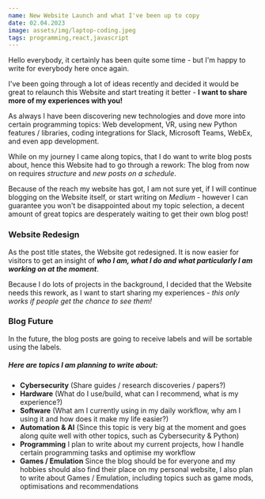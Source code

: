 ```yaml
---
name: New Website Launch and what I've been up to copy
date: 02.04.2023
image: assets/img/laptop-coding.jpeg
tags: programming,react,javascript
---
```


Hello everybody,
it certainly has been quite some time - but I'm happy to write for everybody here once again.

I've been going through a lot of ideas recently and decided it would be great to relaunch this Website and start treating it better - **I want to share more of my experiences with you!**

As always I have been discovering new technologies and dove more into certain programming topics: Web development, VR, using new Python features / libraries, coding integrations for Slack, Microsoft Teams, WebEx, and even app development.

While on my journey I came along topics, that I do want to write blog posts about, hence this Website had to go through a rework:
The blog from now on requires _structure_ and _new posts on a schedule_.

Because of the reach my website has got, I am not sure yet, if I will continue blogging on the Website itself, or start writing on _Medium_ - however I can guarantee you won't be disappointed about my topic selection, a decent amount of great topics are desperately waiting to get their own blog post!

### Website Redesign

As the post title states, the Website got redesigned. It is now easier for visitors to get an insight of **_who I am, what I do and what particularly I am working on at the moment_**.

Because I do lots of projects in the background, I decided that the Website needs this rework, as I want to start sharing my experiences - _this only works if people get the chance to see them!_

### Blog Future

In the future, the blog posts are going to receive labels and will be sortable using the labels.

##### Here are topics I am planning to write about:

- **Cybersecurity** (Share guides / research discoveries / papers?)
- **Hardware** (What do I use/build, what can I recommend, what is my experience?)
- **Software** (What am I currently using in my daily workflow, why am I using it and how does it make my life easier?)
- **Automation & AI** (Since this topic is very big at the moment and goes along quite well with other topics, such as Cybersecurity & Python)
- **Programming** I plan to write about my current projects, how I handle certain programming tasks and optimise my workflow
- **Games / Emulation** Since the blog should be for everyone and my hobbies should also find their place on my personal website, I also plan to write about Games / Emulation, including topics such as game mods, optimisations and recommendations
